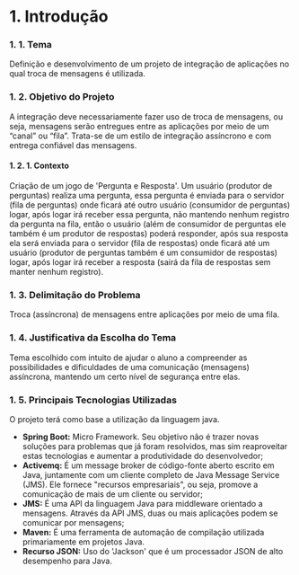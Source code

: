 # 1. Introdução

### 1. 1. Tema

Definição e desenvolvimento de um projeto de integração de aplicações no qual troca de mensagens é utilizada.

### 1. 2. Objetivo do Projeto

A integração deve necessariamente fazer uso de troca de mensagens, ou seja, mensagens serão entregues entre as aplicações por meio de um “canal” ou “fila”. Trata-se de um estilo de integração assíncrono e com entrega confiável das mensagens.

#### 1. 2. 1. Contexto

Criação de um jogo de 'Pergunta e Resposta'. Um usuário (produtor de perguntas) realiza uma pergunta, essa pergunta é enviada para o servidor (fila de perguntas) onde ficará até outro usuário (consumidor de perguntas) logar, após logar irá receber essa pergunta, não mantendo nenhum registro da pergunta na fila, então o usuário (além de consumidor de perguntas ele também é um produtor de respostas) poderá responder, após sua resposta ela será enviada para o servidor (fila de respostas) onde ficará até um usuário (produtor de perguntas também é um consumidor de respostas) logar, após logar irá receber a resposta (sairá da fila de respostas sem manter nenhum registro).

### 1. 3. Delimitação do Problema 

Troca (assíncrona) de mensagens entre aplicações por meio de uma fila.

### 1. 4. Justificativa da Escolha do Tema 

Tema escolhido com intuito de ajudar o aluno a compreender as possibilidades e dificuldades de uma comunicação (mensagens) assíncrona, mantendo um certo nível de segurança entre elas.

### 1. 5. Principais Tecnologias Utilizadas

O projeto terá como base a utilização da linguagem java.

- **Spring Boot:** Micro Framework. Seu objetivo não é trazer novas soluções para problemas que já foram resolvidos, mas sim reaproveitar estas tecnologias e aumentar a produtividade do desenvolvedor;
- **Activemq:** É um message broker de código-fonte aberto escrito em Java, juntamente com um cliente completo de Java Message Service (JMS). Ele fornece "recursos empresariais", ou seja, promove a comunicação de mais de um cliente ou servidor;
- **JMS:** É uma API da linguagem Java para middleware orientado a mensagens. Através da API JMS, duas ou mais aplicações podem se comunicar por mensagens;
- **Maven:** É uma ferramenta de automação de compilação utilizada primariamente em projetos Java.
- **Recurso JSON:** Uso do 'Jackson' que é um processador JSON de alto desempenho para Java.
